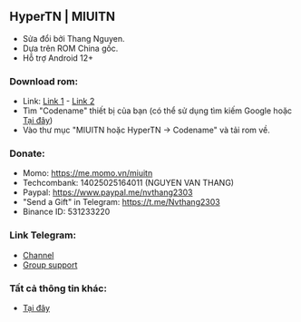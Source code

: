 ## HyperTN | MIUITN
- Sửa đổi bởi Thang Nguyen.
- Dựa trên ROM China gốc.
- Hỗ trợ Android 12+

### Download rom:
- Link: [Link 1](https://miuitn.vercel.app) - [Link 2](https://hypertn.koyeb.app/)
- Tìm "Codename" thiết bị của bạn (có thể sử dụng tìm kiếm Google hoặc [Tại đây](https://xiaomiui.net/all-xiaomi-codenames-5137))
- Vào thư mục "MIUITN hoặc HyperTN -> Codename" và tải rom về.

### Donate:
- Momo: https://me.momo.vn/miuitn
- Techcombank: 14025025164011 (NGUYEN VAN THANG)
- Paypal: https://www.paypal.me/nvthang2303
- "Send a Gift" in Telegram: https://t.me/Nvthang2303
- Binance ID: 531233220

### Link Telegram: 
- [Channel](http://t.me/MiuiTNChannel)
- [Group support](http://t.me/MiuiTNGroup)

### Tất cả thông tin khác:
- [Tại đây](https://github.com/thangnguyen2303/HyperTN/tree/main/Infor) 

